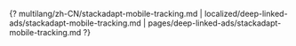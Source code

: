 {? multilang/zh-CN/stackadapt-mobile-tracking.md | localized/deep-linked-ads/stackadapt-mobile-tracking.md | pages/deep-linked-ads/stackadapt-mobile-tracking.md ?}

